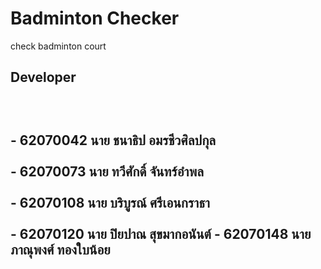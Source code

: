 # Badminton Checker
check badminton court
<h2>Developer<h2><br>
  <p>- 62070042 นาย ชนาธิป อมรชีวศิลปกุล <br><br>
  - 62070073 นาย ทวีศักดิ์ จันทร์อำพล <br><br>
  - 62070108 นาย บริบูรณ์ ศรีเอนกราธา <br><br>
  - 62070120 นาย ปิยปาณ สุขมากอนันต์ <br<br>
  - 62070148 นาย ภาณุพงศ์ ทองใบน้อย <br<br></p>
  
